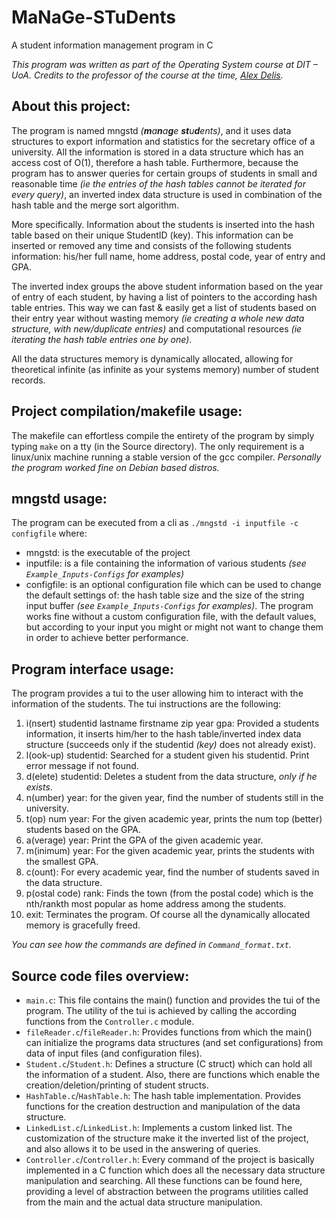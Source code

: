 
# MaNaGe-STuDents

A student information management program in C

*This program was written as part of the Operating System course at DIT – UoA. Credits to the professor of the course at the time, [Alex Delis](https://www.alexdelis.eu/).*

## About this project:

The program is named mngstd *(**m**a**n**a**g**e **st**u**d**ents)*, and it uses data structures to export information and statistics for the secretary office of a university. All the information is stored in a data structure which has an access cost of O(1), therefore a hash table. Furthermore, because the program has to answer queries for certain groups of students in small and reasonable time *(ie the entries of the hash tables cannot be iterated for every query)*, an inverted index data structure is used in combination of the hash table and the merge sort algorithm.

More specifically. Information about the students is inserted into the hash table based on their unique StudentID (key). This information can be inserted or removed any time and consists of the following students information: his/her full name, home address, postal code, year of entry and GPA.

The inverted index groups the above student information based on the year of entry of each student, by having a list of pointers to the according hash table entries. This way we can fast & easily get a list of students based on their entry year without wasting memory *(ie creating a whole new data structure, with new/duplicate entries)* and computational resources *(ie iterating the hash table entries one by one)*.

All the data structures memory is dynamically allocated, allowing for theoretical infinite (as infinite as your systems memory) number of student records.

## Project compilation/makefile usage:

The makefile can effortless compile the entirety of the program by simply typing `make` on a tty (in the Source directory). The only requirement is a linux/unix machine running a stable version of the gcc compiler. *Personally the program worked fine on Debian based distros.*

## mngstd usage:

The program can be executed from a cli as `./mngstd -i inputfile -c configfile` where:
-	mngstd: is the executable of the project
-	inputfile: is a file containing the information of various students *(see `Example_Inputs-Configs` for examples)*
-	configfile: is an optional configuration file which can be used to change the default settings of: the hash table size and the size of the string input buffer *(see `Example_Inputs-Configs` for examples)*. The program works fine without a custom configuration file, with the default values, but according to your input you might or might not want to change them in order to achieve better performance.

## Program interface usage:

The program provides a tui to the user allowing him to interact with the information of the students. The tui instructions are the following:

1. i(nsert) studentid lastname firstname zip year gpa: Provided a students information, it inserts him/her to the hash table/inverted index data structure (succeeds only if the studentid *(key)* does not already exist).
2. l(ook-up) studentid: Searched for a student given his studentid. Print error message if not found.
3. d(elete) studentid: Deletes a student from the data structure, *only if he exists*.
4. n(umber) year: for the given year, find the number of students still in the university.
5. t(op) num year: For the given academic year, prints the num top (better) students based on the GPA. 
6. a(verage) year: Print the GPA of the given academic year.
7. m(inimum) year: For the given academic year, prints the students with the smallest GPA.
8. c(ount): For every academic year, find the number of students saved in the data structure.
9. p(ostal code) rank: Finds the town (from the postal code) which is the nth/rankth most popular as home address among the students.
10. exit: Terminates the program. Of course all the dynamically allocated memory is gracefully freed. 

*You can see how the commands are defined in `Command_format.txt`.*

## Source code files overview:

- `main.c`: This file contains the main() function and provides the tui of the program. The utility of the tui is achieved by calling the according functions from the `Controller.c` module.
- `fileReader.c`/`fileReader.h`: Provides functions from which the main() can initialize the programs data structures (and set configurations) from data of input files (and configuration files).
- `Student.c`/`Student.h`: Defines a structure (C struct) which can hold all the information of a student. Also, there are functions which enable the creation/deletion/printing of student structs.
- `HashTable.c`/`HashTable.h`: The hash table implementation. Provides functions for the creation destruction and manipulation of the data structure.
- `LinkedList.c`/`LinkedList.h`: Implements a custom linked list. The customization of the structure make it the inverted list of the project, and also allows it to be used in the answering of queries. 
- `Controller.c`/`Controller.h`: Every command of the project is basically implemented in a C function which does all the necessary data structure manipulation and searching. All these functions can be found here, providing a level of abstraction between the programs utilities called from the main and the actual data structure manipulation.

